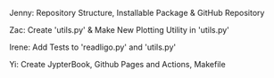 Jenny: Repository Structure, Installable Package & GitHub Repository


Zac: Create 'utils.py' & Make New Plotting Utility in 'utils.py'


Irene: Add Tests to 'readligo.py' and 'utils.py'


Yi: Create JypterBook, Github Pages and Actions, Makefile

```python

```

